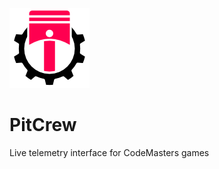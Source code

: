 ![logo](https://github.com/MatthewZenn/PitCrew/raw/main/Static/PitCrew_icon_black.png)
# PitCrew
Live telemetry interface for CodeMasters games
